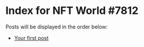 # Index for NFT World #7812
Posts will be displayed in the order below:

- [Your first post](./001-first.md)


